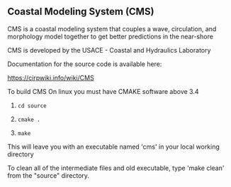 ## Coastal Modeling System (CMS)

CMS is a coastal modeling system that couples a wave, circulation, and morphology model together to 
get better predictions in the near-shore

CMS is developed by the USACE - Coastal and Hydraulics Laboratory

Documentation for the source code is available here:

https://cirpwiki.info/wiki/CMS



To build CMS On linux you must have CMAKE software above 3.4
1) `cd source`

2) `cmake .`

3) `make`

This will leave you with an executable named 'cms' in your local working directory 

To clean all of the intermediate files and old executable, type 'make clean' from the 
"source" directory.



